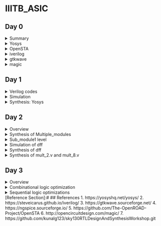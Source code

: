 # IIITB_ASIC
## Day 0 

<details>
 <summary> Summary </summary>

  Installed the needed tools.

</details>	
	
 <details>
 <summary> Yosys </summary>
  
  I installed Yosys using the following commands:

  ```bash  
  git clone https://github.com/YosysHQ/yosys.git
  cd yosys-master 
  sudo apt install make 
  sudo apt-get install build-essential clang bison flex \
      libreadline-dev gawk tcl-dev libffi-dev git \
      graphviz xdot pkg-config python3 libboost-system-dev \
      libboost-python-dev libboost-filesystem-dev zlib1g-dev
  make 
  sudo make install
  ```
Below is the screenshot showing sucessful installation:
![image](https://github.com/Pruthvi-Parate/IIITB_ASIC/assets/72121158/00d73ed4-2207-4dd9-a57a-eac68fcb04ef)



Below is the screenshot showing sucessful launch:
![image](https://github.com/Pruthvi-Parate/IIITB_ASIC/assets/72121158/04cc4e16-3179-41b8-a22a-90ff37dcd33a)

</details>
 <details>
 <summary> OpenSTA </summary>
   
I installed and built OpenSTA (including the needed packages) using the following commands:
 ```bash
sudo apt-get install cmake clang gcctcl swig bison flex
git clone https://github.com/The-OpenROAD-Project/OpenSTA.git
cd OpenSTA
mkdir build
cd build
cmake ..
make
```
Below is the screenshot showing sucessful installation:
![image](https://github.com/Pruthvi-Parate/IIITB_ASIC/assets/72121158/a36e4559-abd5-4fba-8f97-2acbcd7f9d92)
Below is the screenshot showing sucessful launch:
![image](https://github.com/Pruthvi-Parate/IIITB_ASIC/assets/72121158/999fc719-b6f8-4ce7-8028-4f66efe2ecf4)
</details>
 <details>
 <summary> iverilog </summary>
	 
 I installed iverilog using the following command:
  ```bash
sudo apt-get install iverilog
  ```
 Below is the screenshot showing sucessful launch:
 
![image](https://github.com/Pruthvi-Parate/IIITB_ASIC/assets/72121158/fd1861a0-3995-4f15-b0aa-f58e18e02082)
</details>
 <details>
 <summary> gtkwave </summary>

  I installed gtkwave using the following command:
```bash
sudo apt-get install gtkwave
```

 Below is the screenshot showing sucessful launch:
 ![image](https://github.com/Pruthvi-Parate/IIITB_ASIC/assets/72121158/21386995-18ef-4c1d-a188-b1d97fab11ce)
![image](https://github.com/Pruthvi-Parate/IIITB_ASIC/assets/72121158/05fc8a66-be0e-42fc-8189-71243c46cdf7)

</details>
 <details>
 <summary> magic </summary>


I installed magic using the following commands:
  ```bash
sudo apt-get install m4
sudo apt-get install tcsh
sudo apt-get install csh
sudo apt-get install libx11-dev
sudo apt-get install tcl-dev tk-dev
sudo apt-get install libcairo2-dev
sudo apt-get install mesa-common-dev libglu1-mesa-dev
sudo apt-get install libncurses-dev
 ```
 Below is the screenshot showing sucessful launch:
 ![image](https://github.com/Pruthvi-Parate/IIITB_ASIC/assets/72121158/5e3c330f-8b2d-4f9f-a73c-6e781ca9d3b7)
</details>

## Day 1

<details>
 <summary> Verilog codes </summary>

  Here in this section I used the 2*1 mux which is taken from https://github.com/kunalg123/sky130RTLDesignAndSynthesisWorkshop.git
</details>
<details>
	<summary>Simulation</summary>
	
Below is the screenshot of code of goodmux and its testbench:
![goodmux](https://github.com/Pruthvi-Parate/IIITB_ASIC/assets/72121158/552e8728-67a3-43a3-bb54-b22fa3ed12b8)
	
Below is the gtkwave plot:
![gtkwave](https://github.com/Pruthvi-Parate/IIITB_ASIC/assets/72121158/c87070f6-dcc1-46fb-9976-f673ae6033e9)
</details>
<details>
	<summary>Synthesis: Yosys</summary>
	I used following commands to synthesize :
	
	
	yosys> read_liberty -lib ../lib/sky130_fd_sc_hd__tt_025C_1v80.lib
	yosys> read_verilog good_mux.v
	yosys> synth -top good_mux
	yosys> abc -liberty ../lib/sky130_fd_sc_hd__tt_025C_1v80.lib
	yosys> show

   Below is the screenshot of synthesized design:
   
   ![yosys](https://github.com/Pruthvi-Parate/IIITB_ASIC/assets/72121158/ec14dd89-6aa1-4e07-be66-b71de591e1da)
   
I used the following commands to generate the netlist:
 ```bash
 yosys> write_verilog mymux_netlist.v
 yosys> write_verilog -noattr mymux_netlist.v
 ```
Below is the screenshots for both: 

![netlist](https://github.com/Pruthvi-Parate/IIITB_ASIC/assets/72121158/2439985b-e072-406d-a89a-ed03de4f9cb6)
![noattr](https://github.com/Pruthvi-Parate/IIITB_ASIC/assets/72121158/6cd9948e-d76c-4327-bb75-3746fb97267d)

</details>

## Day 2

<details>
 <summary> Overview </summary>

  In this section, I embarked on a comprehensive synthesis process that encompassed various levels of design abstraction. Initially, I tackled the task of synthesizing a multiple module structure, composed of two distinct submodules. This synthesis endeavor took place both at the multiple module level, considering both hierarchical and flattened forms, as well as at the individual submodule level. The latter level of synthesis holds particular significance for two key reasons.
  Here I took the verilog codes from : https://github.com/kunalg123/sky130RTLDesignAndSynthesisWorkshop.git
</details>

<details>
	<summary>Synthesis of Multiple_modules</summary>
	This segment of the study elucidates the synthesis process applied to multiple modules, emphasizing a departure from the single-module approach. The Yosys commands, previously outlined and discussed, form the cornerstone of this synthesis process, adapted and executed to accommodate two distinct design types.Below is 
	the commands for synthesis
	
	yosys> read_liberty -lib <path to lib file>
	yosys> read_verilog <path to verilog file>
	yosys> synth -top <top_module_name>
	yosys> abc -liberty <path to lib file>
	yosys> flatten
	yosys> show
	yosys> write_verilog -noattr <file_name_netlist.v>

  Below is the representation of hierarchy design.
  
  ![mulmod](https://github.com/Pruthvi-Parate/IIITB_ASIC/assets/72121158/367b38d8-99ff-46f2-8d6e-57f45b299b26)


 Below is the netlist.
 
 ![noattr](https://github.com/Pruthvi-Parate/IIITB_ASIC/assets/72121158/1f99673d-5d59-4680-973f-12411458e16e)

 And below is the flat code and design.
 
 ![flatcmd](https://github.com/Pruthvi-Parate/IIITB_ASIC/assets/72121158/329fa960-e360-41bc-810e-3526b92d8426)

![flatcode](https://github.com/Pruthvi-Parate/IIITB_ASIC/assets/72121158/b2f62f6c-d550-4b9d-8c22-7a05db80124e)


 ![flattenimg](https://github.com/Pruthvi-Parate/IIITB_ASIC/assets/72121158/8af15e87-9c85-4025-86ac-ba5248173f0f)

</details>
<details>
	<summary>Sub_module1 level
</summary>
Below is the schematic of submodule1.

 ![submodule1](https://github.com/Pruthvi-Parate/IIITB_ASIC/assets/72121158/61c7bea7-1786-4b36-aa95-7e047f92adf2)

</details>

<details><summary>
	Simulation of dff
</summary>
Below is the representation of dff with async reset.

![asyncReset](https://github.com/Pruthvi-Parate/IIITB_ASIC/assets/72121158/35102baa-7ca3-4eb4-af0f-895af9a7f355)

Below is the representation of dff with async set.

![asyncSet](https://github.com/Pruthvi-Parate/IIITB_ASIC/assets/72121158/b0c37d01-647c-47b7-b943-666b52612f20)

Below is the representation of dff with sync reset.

![syncReset](https://github.com/Pruthvi-Parate/IIITB_ASIC/assets/72121158/a5059c10-54f0-40a3-92c6-6a398322405f)

</details>

<details><summary>
	Synthesis of dff
</summary>
Below is the representation of dff with async reset.

![SasyncReset](https://github.com/Pruthvi-Parate/IIITB_ASIC/assets/72121158/f19796c8-7ed9-4921-a9f6-233f07f0e436)



Below is the representation of dff with async set.

![SasyncSet](https://github.com/Pruthvi-Parate/IIITB_ASIC/assets/72121158/aacdea48-5b17-4fad-b908-e61c28cdfb2d)


Below is the representation of dff with sync reset.

![SsyncReset](https://github.com/Pruthvi-Parate/IIITB_ASIC/assets/72121158/6e0d8c82-09ad-4391-b142-aaa4bf1d55a8)


</details>

<details><summary>
	Synthesis of mult_2.v and mult_8.v
</summary>

Below is the representation of synthesized design of mult2.

![mul2file](https://github.com/Pruthvi-Parate/IIITB_ASIC/assets/72121158/cca0aef9-f183-449c-a4a8-d99f962558f8)

![mul2](https://github.com/Pruthvi-Parate/IIITB_ASIC/assets/72121158/cee43580-913f-4dd5-be7f-57a70c1da116)


Below is the representation of synthesized design of mult8.

![mult8file](https://github.com/Pruthvi-Parate/IIITB_ASIC/assets/72121158/f3aac94f-0eba-4648-b586-d74c989249c9)

![mult8](https://github.com/Pruthvi-Parate/IIITB_ASIC/assets/72121158/6dd542e3-ed60-442f-9a50-bd557e2d4c52)


</details>

  ## Day 3
<details><summary>
	Overview
</summary> 
Within the expansive realm of ASIC design, the principles of optimization serve as the cornerstone for achieving enhanced performance, efficiency, and functionality. By employing techniques such as Boolean logic optimization, logic synthesis, and technology mapping, we can ensure that the combinational logic in your ASIC design is fine-tuned for optimal speed and efficiency.
</details>
<details> <summary>Combinational logic optimization</summary> 
Combinational optimization stands as a cornerstone in the process of ASIC design, focusing on logic circuits that produce output solely based on their current input values. At this stage, optimization is aimed at refining the logic gates and their interconnections to achieve minimal propagation delays, reduced power consumption, and compact layouts. Below are the commands
	
	yosys> read_liberty -lib ../lib/sky130_fd_sc_hd__tt_025C_1v80.lib
	yosys> read_verilog opt_check.v
	yosys> synth -top opt_check
	yosys> opt_clean -purge
	yosys> abc -liberty ../lib/sky130_fd_sc_hd__tt_025C_1v80.lib
	yosys> show

Below is the representation of the optimized design.

![optcheck](https://github.com/Pruthvi-Parate/IIITB_ASIC/assets/72121158/ebaf879b-9d1b-41ea-9426-87c5c6c60caf)


Below it the representation to view synthesized design of optimized optcheck_2.v (y=a?1:b)

![optcheck2](https://github.com/Pruthvi-Parate/IIITB_ASIC/assets/72121158/2065d93b-04bf-423b-b73f-923bbe15eee4)


Below it the representation to view synthesized design of optimized optcheck_3.v (y=a?(c?b:0):0)

![optcheck3](https://github.com/Pruthvi-Parate/IIITB_ASIC/assets/72121158/70244762-58d2-4a12-9a3f-a627ac457488)


Below it the representation to view synthesized design of optimized optcheck_4.v (y = a?(b?(a & c ):c):(!c))

![optcheck4](https://github.com/Pruthvi-Parate/IIITB_ASIC/assets/72121158/a7318da5-06db-4160-bc2a-71979991b89c)


Below it the representation to view synthesized design of optimized multiple_module_opt.v 

![multimodopt2](https://github.com/Pruthvi-Parate/IIITB_ASIC/assets/72121158/ed4ab85e-722f-4799-9007-4553267a4210)


</details>
<details><summary>
	Sequential logic optimizations
</summary>
Sequential optimization, on the other hand, delves into the complexities introduced by memory elements and feedback loops within a circuit. These components give rise to sequential logic, where the output depends not just on the current inputs but also on the previous states. Achieving optimal performance in sequential logic requires a holistic approach, incorporating factors like clock frequency, setup and hold times, and routing congestion. 

 Below is the command  to simulate the design of dff_const1.v
 
```
iverilog dff_const1.v tb_dff_const1.v
./a.out
gtkwave tb_dff_const1.vdc
 ```
<details><summary>dff_const1</summary>
Below is the representation of the obtained simulation

![wavedff1](https://github.com/Pruthvi-Parate/IIITB_ASIC/assets/72121158/ac0e1d94-3715-4570-b9f7-695dff470d61)


Below is the representation of syntesized design of optimized dff_const1.v

![Synthdff1](https://github.com/Pruthvi-Parate/IIITB_ASIC/assets/72121158/543a5741-03e4-48cf-bff1-5abb50d1b960)


</details>

<details><summary>dff_const2</summary>
Below is the representation of the obtained simulation

![wavedff2](https://github.com/Pruthvi-Parate/IIITB_ASIC/assets/72121158/b481f748-070c-4073-b2ad-155017c65a87)


Below is the representation of syntesized design of optimized dff_const2.v

![synth2](https://github.com/Pruthvi-Parate/IIITB_ASIC/assets/72121158/a00e4f40-706a-4d4e-8bae-8295b8a98869)


</details>

<details><summary>dff_const3</summary>
Below is the representation of the obtained simulation

![wavedff3](https://github.com/Pruthvi-Parate/IIITB_ASIC/assets/72121158/d0b8116e-ae01-4165-af26-1674dbbb4759)


Below is the representation of syntesized design of optimized dff_const3.v

![synth3](https://github.com/Pruthvi-Parate/IIITB_ASIC/assets/72121158/d28c3615-7f9e-4699-a35a-1a7816cc78ec)


</details>

<details><summary>dff_const4</summary>
Below is the representation of the obtained simulation

![wavedff4](https://github.com/Pruthvi-Parate/IIITB_ASIC/assets/72121158/201203b6-fe4b-43be-85b0-06b792bc6146)


Below is the representation of syntesized design of optimized dff_const4.v

![synth4](https://github.com/Pruthvi-Parate/IIITB_ASIC/assets/72121158/a0a6032a-f9a6-4751-ba23-b0884f11facb)


</details>

<details><summary>dff_const5</summary>
	
Below is the representation of the obtained simulation

![wavedff5](https://github.com/Pruthvi-Parate/IIITB_ASIC/assets/72121158/52d88382-92ab-4d49-98be-2184812e82ad)


Below is the representation of syntesized design of optimized dff_const5.v

![synth5](https://github.com/Pruthvi-Parate/IIITB_ASIC/assets/72121158/3d9e9a9d-b319-4825-8fda-af72474670a2)


</details>

<details><summary>counter_opt</summary>


Below is the representation of optimized design

![synthcounter](https://github.com/Pruthvi-Parate/IIITB_ASIC/assets/72121158/07e26d54-fd47-455e-ba89-6800bdb4cbab)


</details>

<details><summary>counter_opt2</summary>

Below is the representation of syntesized design

![synthcounter2](https://github.com/Pruthvi-Parate/IIITB_ASIC/assets/72121158/d7ba7d27-83c6-4d7d-89bf-9dbb908e00bb)


</details>

</details>
[Reference Section]:#
## References
1. https://yosyshq.net/yosys/
2. https://steveicarus.github.io/iverilog/
3. https://gtkwave.sourceforge.net/
4. https://ngspice.sourceforge.io/
5. https://github.com/The-OpenROAD-Project/OpenSTA
6. http://opencircuitdesign.com/magic/
7. https://github.com/kunalg123/sky130RTLDesignAndSynthesisWorkshop.git
 
